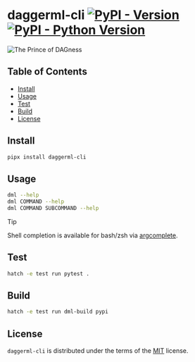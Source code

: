 # daggerml-cli [![PyPI - Version](https://img.shields.io/pypi/v/daggerml-cli.svg)](https://pypi.org/project/daggerml-cli) [![PyPI - Python Version](https://img.shields.io/pypi/pyversions/daggerml-cli.svg)](https://pypi.org/project/daggerml-cli)

![The Prince of DAGness](img/prince-of-dagness.jpg)


## Table of Contents

- [Install](#install)
- [Usage](#usage)
- [Test](#test)
- [Build](#build)
- [License](#license)

## Install

```sh
pipx install daggerml-cli
```

## Usage

```sh
dml --help
dml COMMAND --help
dml COMMAND SUBCOMMAND --help
```

> [!TIP]
> Shell completion is available for bash/zsh via [argcomplete](https://github.com/kislyuk/argcomplete).


## Test

```sh
hatch -e test run pytest .
```

## Build

```sh
hatch -e test run dml-build pypi
```

## License

`daggerml-cli` is distributed under the terms of the [MIT](LICENSE.txt) license.
